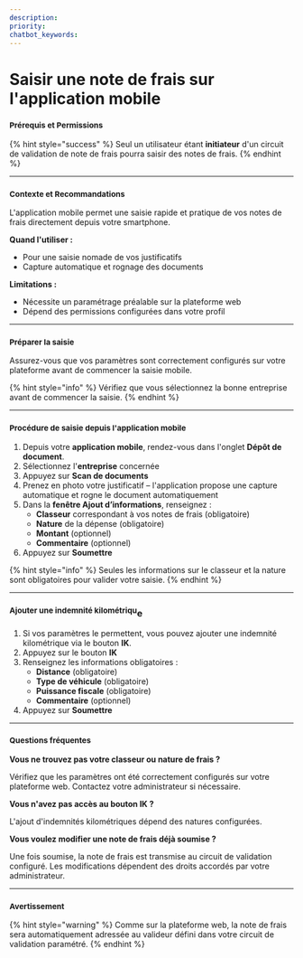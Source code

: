 ```yaml
---
description: 
priority: 
chatbot_keywords: 
---
```


# Saisir une note de frais sur l'application mobile

### <sup>**Prérequis et Permissions**</sup>

{% hint style="success" %}
Seul un utilisateur étant **initiateur** d'un circuit de validation de note de frais pourra saisir des notes de frais.
{% endhint %}

***

### <sup>**Contexte et Recommandations**</sup>

L'application mobile permet une saisie rapide et pratique de vos notes de frais directement depuis votre smartphone.

**Quand l'utiliser :**

* Pour une saisie nomade de vos justificatifs
* Capture automatique et rognage des documents

**Limitations :**

* Nécessite un paramétrage préalable sur la plateforme web
* Dépend des permissions configurées dans votre profil

***

### <sup>**Préparer la saisie**</sup>

Assurez-vous que vos paramètres sont correctement configurés sur votre plateforme avant de commencer la saisie mobile.

{% hint style="info" %}
Vérifiez que vous sélectionnez la bonne entreprise avant de commencer la saisie.
{% endhint %}

***

### <sup>**Procédure de saisie depuis l'application mobile**</sup>

1. Depuis votre **application mobile**, rendez-vous dans l'onglet **Dépôt de document**.
2. Sélectionnez l'**entreprise** concernée
3. Appuyez sur **Scan de documents**
4. Prenez en photo votre justificatif – l'application propose une capture automatique et rogne le document automatiquement
5. Dans la **fenêtre Ajout d’informations**, renseignez :
   * **Classeur** correspondant à vos notes de frais (obligatoire)
   * **Nature** de la dépense (obligatoire)
   * **Montant** (optionnel)
   * **Commentaire** (optionnel)
6. Appuyez sur **Soumettre**

{% hint style="info" %}
Seules les informations sur le classeur et la nature sont obligatoires pour valider votre saisie.
{% endhint %}

***

### <sup>**Ajouter une indemnité kilométriqu**</sup>**e**

1. Si vos paramètres le permettent, vous pouvez ajouter une indemnité kilométrique via le bouton **IK**.
2. Appuyez sur le bouton **IK**
3. Renseignez les informations obligatoires :
   * **Distance** (obligatoire)
   * **Type de véhicule** (obligatoire)
   * **Puissance fiscale** (obligatoire)
   * **Commentaire** (optionnel)
4. Appuyez sur **Soumettre**

***

### <sup>**Questions fréquentes**</sup>

**Vous ne trouvez pas votre classeur ou nature de frais ?**

Vérifiez que les paramètres ont été correctement configurés sur votre plateforme web. Contactez votre administrateur si nécessaire.

**Vous n'avez pas accès au bouton IK ?**

L'ajout d'indemnités kilométriques dépend des natures configurées.

**Vous voulez modifier une note de frais déjà soumise ?**

Une fois soumise, la note de frais est transmise au circuit de validation configuré. Les modifications dépendent des droits accordés par votre administrateur.

***

### <sup>**Avertissement**</sup>

{% hint style="warning" %}
Comme sur la plateforme web, la note de frais sera automatiquement adressée au valideur défini dans votre circuit de validation paramétré.
{% endhint %}
